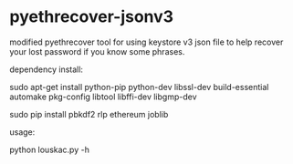 # pyethrecover-jsonv3
modified pyethrecover tool for using keystore v3 json file to help recover your lost password if you know some phrases.

dependency install:

sudo apt-get install python-pip python-dev libssl-dev build-essential automake pkg-config libtool libffi-dev libgmp-dev

sudo pip install pbkdf2 rlp ethereum joblib

usage:

python louskac.py -h
